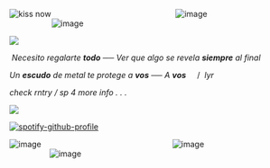 ![kiss now](https://64.media.tumblr.com/e3c359afec3a1cd99c9d5fdaf2949847/01bba11fe5b8596b-78/s100x200/f55b09358547eba41eed5de0bfe901fa5e009b3d.pnj)‎ ‎ ‎ ‎ ‎ ‎ ‎‎ ‎‎ ‎  ‎ ‎ ‎ ‎ ‎ ‎ ‎ ‎ ‎ ‎ ‎ ‎ ‎ ‎ ‎ ‎ ‎ ‎ ‎ ‎ ‎ ‎ ‎ ‎ ‎ ‎  ‎ ‎ ‎  ‎ ‎ ‎ ‎ ‎ ‎ ‎ ‎ ‎ ‎ ‎ ‎ ‎ ‎ ‎ ‎ ‎ ‎ ‎ ‎ ‎ ‎ ‎ ‎ ‎ ‎ ‎  ![image](https://64.media.tumblr.com/e6a4b6b4934d0d7770bd6df1912b5f42/f16e86f1b2409326-ec/s100x200/27f31dd861299f63dcca25ac9f9537e1336286bf.gifv)‎ ‎ ‎ ‎ ‎  ‎ ‎ ‎ ‎  ‎ ‎ ‎ ‎ ‎ ‎ ‎ ‎ ‎ ‎ ‎ ‎ ‎ ‎ ‎ ‎ ‎ ‎  ‎ ‎ ‎ ‎ ‎ ‎ ‎ ‎ ‎ ‎ ‎ ‎ ‎ ‎ ‎ ‎ ‎ ‎ ‎  ‎ ‎ ‎‎ ‎ ‎ ‎ ‎ ‎ ‎ ‎ ‎ ‎ ‎ ‎ ‎ ‎ ‎ ‎ ‎ ‎  ‎ ‎ ‎ ‎ ‎ ‎ ‎  ‎ ‎ ‎ ![image](https://github.com/user-attachments/assets/85eda8c7-2fae-49d8-aebd-c32e0b3c1d33)‎ ‎ ‎ ‎ ‎ ‎‎ ‎‎ ‎  ‎ 
 ‎ 

![](https://64.media.tumblr.com/3fc3f43e4fdea8269573f7078c7b9888/fc64dfe582ead904-8e/s400x600/e0fbc1ed3f93fd7c036ad5af51dca1ce4cbbdc39.pnj)

‎
*Necesito regalarte **todo***  ──  *Ver que algo se revela **siempre** al final*

*Un **escudo** de metal te protege a **vos**  ──  A **vos***‎ ‎ ‎ ‎ ‎ ‎‎/*‎ ‎ ‎lyr*
‎ ‎ ‎ ‎ ‎ ‎ ‎‎ ‎‎ ‎  ‎ 

*check rntry / sp 4 more info . . .*
‎ ‎ ‎ ‎ ‎ ‎‎ ‎‎ ‎  ‎ ‎ ‎ ‎ ‎ ‎ ‎ ‎

  ![](https://64.media.tumblr.com/f49a35c33a9fceb284a44797fe7d3fbb/bda8b752119b2997-78/s400x600/2645f9b54a1a8a9a6d734fcaf06804e8b9af2b48.jpg)

[![spotify-github-profile](https://spotify-github-profile.kittinanx.com/api/view?uid=p6gq9gehqs9xo28w8teb1h1zz&cover_image=true&theme=natemoo-re&show_offline=false&background_color=787878&interchange=true&bar_color=ababab&bar_color_cover=false)](https://github.com/kittinan/spotify-github-profile)
‎ ‎ ‎ ‎ ‎ ‎‎ ‎‎ ‎  ‎ 

![image](https://64.media.tumblr.com/17e7f51e27c14f4360739a4113306e51/473928ea48888009-16/s100x200/4a5cf44a6826e8a31ad60bdfcd9598dac73eddeb.jpg)‎ ‎ ‎ ‎ ‎ ‎ ‎‎ ‎‎ ‎  ‎ ‎ ‎ ‎ ‎ ‎ ‎ ‎ ‎ ‎ ‎ ‎ ‎ ‎ ‎ ‎ ‎ ‎ ‎ ‎ ‎ ‎ ‎ ‎ ‎ ‎  ‎ ‎ ‎  ‎ ‎ ‎ ‎ ‎ ‎ ‎ ‎ ‎ ‎ ‎ ‎ ‎ ‎ ‎ ‎ ‎ ‎ ‎ ‎ ‎ ‎ ‎ ‎ ‎ ‎ ‎  ![image](https://64.media.tumblr.com/171309768724d116f4f75dec59c4b00d/764128340d538b83-ce/s100x200/a957618d052f32ca07acb0dec350f7653c932474.pnj)‎ ‎ ‎ ‎ ‎  ‎ ‎ ‎ ‎  ‎ ‎ ‎ ‎ ‎ ‎ ‎ ‎ ‎ ‎ ‎ ‎ ‎ ‎ ‎ ‎ ‎ ‎  ‎ ‎ ‎ ‎ ‎ ‎ ‎ ‎ ‎ ‎ ‎ ‎ ‎ ‎ ‎ ‎ ‎ ‎ ‎  ‎ ‎ ‎‎ ‎ ‎ ‎ ‎ ‎ ‎ ‎ ‎ ‎ ‎ ‎ ‎ ‎ ‎ ‎ ‎ ‎  ‎ ‎ ‎ ‎ ‎ ‎ ‎  ‎ ‎ ‎ ![image](https://64.media.tumblr.com/641285415c01159b5daf0f5f46faecb9/8f8af27e85fcd6ea-ab/s100x200/080c12952306c9fe1030ff749bce75381e4fe75b.pnj)








